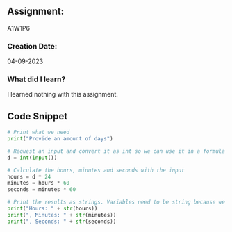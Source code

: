 ## Assignment:
A1W1P6
### Creation Date:
04-09-2023
### What did I learn?
I learned nothing with this assignment.
## Code Snippet
```python
# Print what we need
print("Provide an amount of days")

# Request an input and convert it as int so we can use it in a formula
d = int(input())

# Calculate the hours, minutes and seconds with the input
hours = d * 24
minutes = hours * 60
seconds = minutes * 60

# Print the results as strings. Variables need to be string because we otherwhise concatenate an integer to a string
print("Hours: " + str(hours))
print(", Minutes: " + str(minutes))
print(", Seconds: " + str(seconds))
```
